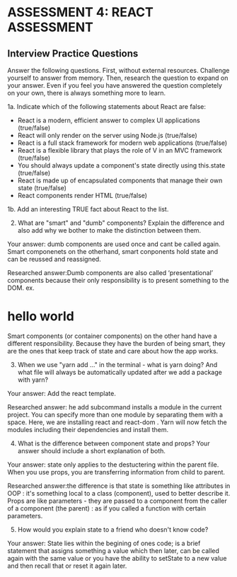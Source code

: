 # ASSESSMENT 4: REACT ASSESSMENT
## Interview Practice Questions

Answer the following questions. First, without external resources. Challenge yourself to answer from memory. Then, research the question to expand on your answer. Even if you feel you have answered the question completely on your own, there is always something more to learn.  

1a. Indicate which of the following statements about React are false:

- React is a modern, efficient answer to complex UI applications (true/false)
- React will only render on the server using Node.js (true/false)
- React is a full stack framework for modern web applications (true/false)
- React is a flexible library that plays the role of V in an MVC framework (true/false)
- You should always update a component's state directly using this.state (true/false)
- React is made up of encapsulated components that manage their own state (true/false)
- React components render HTML (true/false)

1b. Add an interesting TRUE fact about React to the list.

2. What are "smart" and "dumb" components? Explain the difference and also add why we bother to make the distinction between them.

  Your answer: dumb components are used once and cant be called again. Smart componenets
  on the otherhand, smart conponents hold state and can be reussed and reassigned.

  Researched answer:Dumb components are also called ‘presentational’ 
  components because their only responsibility is to present something to the DOM. 
  ex. <h1> hello world </h1> 
  Smart components (or container components) on the other hand have a different responsibility.
  Because they have the burden of being smart, they are the ones that keep track of state and care about how the app works.



3. When we use "yarn add ..." in the terminal - what is yarn doing? And what file will always be automatically updated after we add a package with yarn?

  Your answer: Add the react template.

  Researched answer: he add subcommand installs a module in the current project. You can specify more than
  one module by separating them with a space. Here, we are installing react and react-dom .
  Yarn will now fetch the modules including their dependencies and install them.



4. What is the difference between component state and props? Your answer should include a short explanation of both.

  Your answer: state only applies to the destuctering 
  within the parent file. When you use props, you are transferring information from child to parent. 

  Researched answer:the difference is that state is something like attributes in OOP : it's something local to a 
  class (component), used to better describe it. Props are like parameters - they are 
  passed to a component from the caller of a component (the parent) : as if you called a function with certain parameters.



5. How would you explain state to a friend who doesn't know code?

  Your answer: State lies within the begining of ones code; is a brief statement that assigns something a value which
  then later, can be called again with the same value or you have the ability to setState to a new value 
  and then recall that or reset it again later. 
